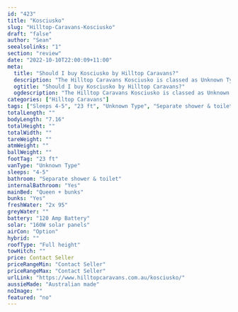 ```yaml
---
id: "423"
title: "Kosciusko"
slug: "Hilltop-Caravans-Kosciusko"
draft: "false"
author: "Sean"
seealsolinks: "1"
section: "review"
date: "2022-10-10T22:00:09+11:00"
meta:
  title: "Should I buy Kosciusko by Hilltop Caravans?"
  description: "The Hilltop Caravans Kosciusko is classed as Unknown Type, and sleeps 4-5 people. It is Australian made and comes in at 23 ft. It generally has Separate shower & toilet."
  ogtitle: "Should I buy Kosciusko by Hilltop Caravans?"
  ogdescription: "The Hilltop Caravans Kosciusko is classed as Unknown Type, and sleeps 4-5 people. It is Australian made and comes in at 23 ft. It generally has Separate shower & toilet."
categories: ["Hilltop Caravans"]
tags: ["Sleeps 4-5", "23 ft", "Unknown Type", "Separate shower & toilet", "Full height", "Price Unknown", "Australian made"]
totalLength: ""
bodyLength: "7.16"
totalHeight: ""
totalWidth: ""
tareWeight: ""
atmWeight: ""
ballWeight: ""
footTag: "23 ft"
vanType: "Unknown Type"
sleeps: "4-5"
bathroom: "Separate shower & toilet"
internalBathroom: "Yes"
mainBed: "Queen + bunks"
bunks: "Yes"
freshWater: "2x 95"
greyWater: ""
battery: "120 Amp Battery"
solar: "160W solar panels"
airCon: "Option"
hybrid: ""
roofType: "Full height"
towHitch: ""
price: Contact Seller
priceRangeMin: "Contact Seller"
priceRangeMax: "Contact Seller"
urlLink: "https://www.hilltopcaravans.com.au/kosciusko/"
aussieMade: "Australian made"
noImage: ""
featured: "no"
---
```

